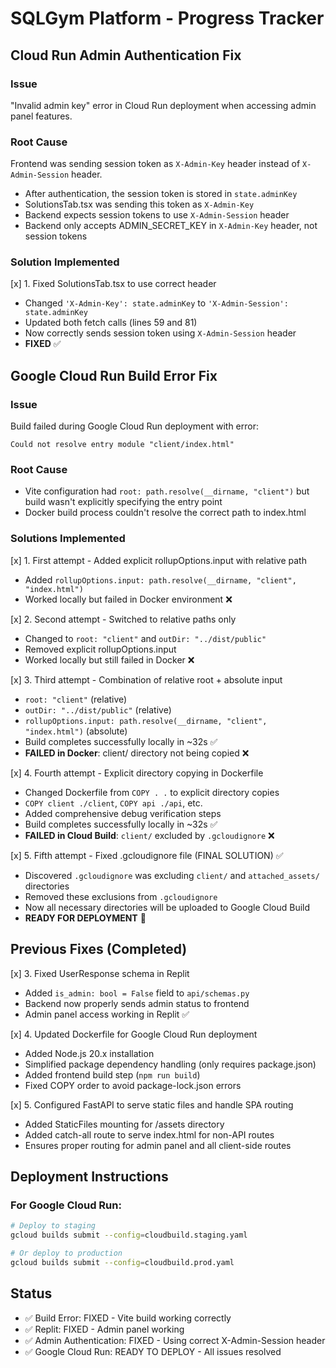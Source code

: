 # SQLGym Platform - Progress Tracker

## Cloud Run Admin Authentication Fix

### Issue
"Invalid admin key" error in Cloud Run deployment when accessing admin panel features.

### Root Cause
Frontend was sending session token as `X-Admin-Key` header instead of `X-Admin-Session` header.
- After authentication, the session token is stored in `state.adminKey`
- SolutionsTab.tsx was sending this token as `X-Admin-Key` 
- Backend expects session tokens to use `X-Admin-Session` header
- Backend only accepts ADMIN_SECRET_KEY in `X-Admin-Key` header, not session tokens

### Solution Implemented

[x] 1. Fixed SolutionsTab.tsx to use correct header
   - Changed `'X-Admin-Key': state.adminKey` to `'X-Admin-Session': state.adminKey`
   - Updated both fetch calls (lines 59 and 81)
   - Now correctly sends session token using `X-Admin-Session` header
   - **FIXED** ✅

## Google Cloud Run Build Error Fix

### Issue
Build failed during Google Cloud Run deployment with error:
```
Could not resolve entry module "client/index.html"
```

### Root Cause
- Vite configuration had `root: path.resolve(__dirname, "client")` but build wasn't explicitly specifying the entry point
- Docker build process couldn't resolve the correct path to index.html

### Solutions Implemented

[x] 1. First attempt - Added explicit rollupOptions.input with relative path
   - Added `rollupOptions.input: path.resolve(__dirname, "client", "index.html")`
   - Worked locally but failed in Docker environment ❌

[x] 2. Second attempt - Switched to relative paths only  
   - Changed to `root: "client"` and `outDir: "../dist/public"`
   - Removed explicit rollupOptions.input
   - Worked locally but still failed in Docker ❌

[x] 3. Third attempt - Combination of relative root + absolute input
   - `root: "client"` (relative)
   - `outDir: "../dist/public"` (relative)
   - `rollupOptions.input: path.resolve(__dirname, "client", "index.html")` (absolute)
   - Build completes successfully locally in ~32s ✅
   - **FAILED in Docker**: client/ directory not being copied ❌

[x] 4. Fourth attempt - Explicit directory copying in Dockerfile
   - Changed Dockerfile from `COPY . .` to explicit directory copies
   - `COPY client ./client`, `COPY api ./api`, etc.
   - Added comprehensive debug verification steps
   - Build completes successfully locally in ~32s ✅
   - **FAILED in Cloud Build**: `client/` excluded by `.gcloudignore` ❌

[x] 5. Fifth attempt - Fixed .gcloudignore file (FINAL SOLUTION) ✅
   - Discovered `.gcloudignore` was excluding `client/` and `attached_assets/` directories
   - Removed these exclusions from `.gcloudignore`
   - Now all necessary directories will be uploaded to Google Cloud Build
   - **READY FOR DEPLOYMENT** 🚀

## Previous Fixes (Completed)

[x] 3. Fixed UserResponse schema in Replit
   - Added `is_admin: bool = False` field to `api/schemas.py`
   - Backend now properly sends admin status to frontend
   - Admin panel access working in Replit ✅

[x] 4. Updated Dockerfile for Google Cloud Run deployment
   - Added Node.js 20.x installation
   - Simplified package dependency handling (only requires package.json)
   - Added frontend build step (`npm run build`)
   - Fixed COPY order to avoid package-lock.json errors
   
[x] 5. Configured FastAPI to serve static files and handle SPA routing
   - Added StaticFiles mounting for /assets directory
   - Added catch-all route to serve index.html for non-API routes
   - Ensures proper routing for admin panel and all client-side routes

## Deployment Instructions

### For Google Cloud Run:
```bash
# Deploy to staging
gcloud builds submit --config=cloudbuild.staging.yaml

# Or deploy to production
gcloud builds submit --config=cloudbuild.prod.yaml
```

## Status
- ✅ Build Error: FIXED - Vite build working correctly
- ✅ Replit: FIXED - Admin panel working
- ✅ Admin Authentication: FIXED - Using correct X-Admin-Session header
- ✅ Google Cloud Run: READY TO DEPLOY - All issues resolved
